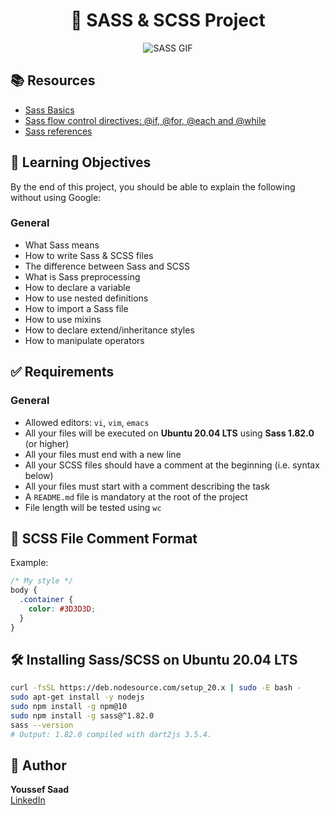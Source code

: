 <h1 align="center">🎨 SASS & SCSS Project</h1>

<p align="center">
  <img src="https://raw.githubusercontent.com/babakness/sass-module-types/master/.github/images/animation.gif" alt="SASS GIF" />
</p>

## 📚 Resources

- [Sass Basics](https://sass-lang.com/guide)
- [Sass flow control directives: @if, @for, @each and @while](https://sass-lang.com/documentation/at-rules/control/)
- [Sass references](https://sass-lang.com/documentation/)

## 🎯 Learning Objectives

By the end of this project, you should be able to explain the following without using Google:

### General

- What Sass means
- How to write Sass & SCSS files
- The difference between Sass and SCSS
- What is Sass preprocessing
- How to declare a variable
- How to use nested definitions
- How to import a Sass file
- How to use mixins
- How to declare extend/inheritance styles
- How to manipulate operators

## ✅ Requirements

### General

- Allowed editors: `vi`, `vim`, `emacs`
- All your files will be executed on **Ubuntu 20.04 LTS** using **Sass 1.82.0** (or higher)
- All your files must end with a new line
- All your SCSS files should have a comment at the beginning (i.e. syntax below)
- All your files must start with a comment describing the task
- A `README.md` file is mandatory at the root of the project
- File length will be tested using `wc`

## 💬 SCSS File Comment Format

Example:

```scss
/* My style */
body {
  .container {
    color: #3D3D3D;
  }
}
```

## 🛠️ Installing Sass/SCSS on Ubuntu 20.04 LTS

```bash
curl -fsSL https://deb.nodesource.com/setup_20.x | sudo -E bash -
sudo apt-get install -y nodejs
sudo npm install -g npm@10
sudo npm install -g sass@^1.82.0
sass --version
# Output: 1.82.0 compiled with dart2js 3.5.4.
```

## 👤 Author

**Youssef Saad**  
[LinkedIn](https://www.linkedin.com/in/youssef-saad)
